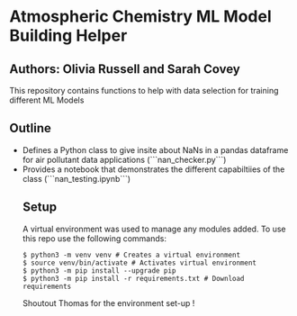 # Atmospheric Chemistry ML Model Building Helper
## Authors: Olivia Russell and Sarah Covey 
This repository contains functions to help with data selection for training different ML Models

## Outline

<ul>
  <li>Defines a Python class to give insite about NaNs in a pandas dataframe for air pollutant data applications (```nan_checker.py```)</li>
  <li>Provides a notebook that demonstrates the different capabiltiies of the class (```nan_testing.ipynb```)</li>
</li>

## Setup 

A virtual environment was used to manage any modules added. To use this repo use the following commands:

```
$ python3 -m venv venv # Creates a virtual environment
$ source venv/bin/activate # Activates virtual environment
$ python3 -m pip install --upgrade pip
$ python3 -m pip install -r requirements.txt # Download requirements
```

Shoutout Thomas for the environment set-up !
